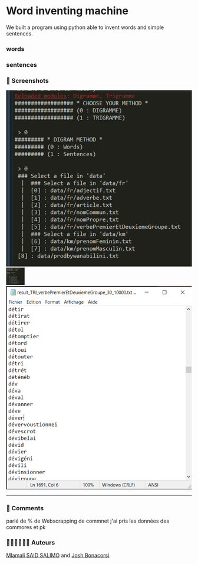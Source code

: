 # Word inventing machine

We built a program using python able to invent words and simple sentences.

### words

### sentences

### 📸 Screenshots 
![](screens/1.PNG " ")
<img src="screens/1.PNG" width="50">
![](screens/2.png " ")


---
### 📌 Comments

parlé de %
de Webscrapping de commnet j'ai pris les données des commores et pk


### 👨🏾‍💻👨🏼‍💻 Auteurs
[Mlamali SAID SALIMO](https://www.linkedin.com/in/mlamalisaidsalimo) and [Josh Bonacorsi](https://www.linkedin.com/in/joshuabonacorsi). <br/>
